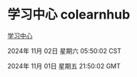 # 学习中心 colearnhub
[学习中心](http://219.139.197.74:56308/colearnhub/)

2024年 11月 02日 星期六 05:50:02 CST

2024年 11月 01日 星期五 21:50:02 GMT
